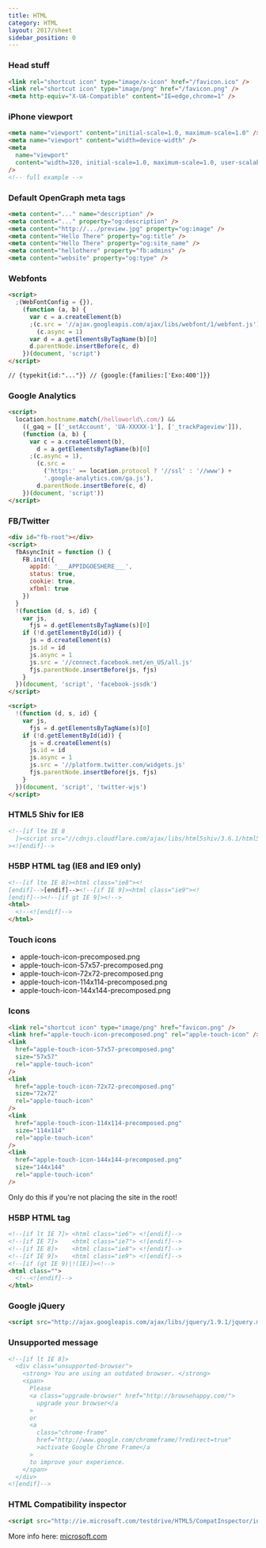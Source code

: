 ```yaml
---
title: HTML
category: HTML
layout: 2017/sheet
sidebar_position: 0
---
```


### Head stuff

```html
<link rel="shortcut icon" type="image/x-icon" href="/favicon.ico" />
<link rel="shortcut icon" type="image/png" href="/favicon.png" />
<meta http-equiv="X-UA-Compatible" content="IE=edge,chrome=1" />
```

### iPhone viewport

```html
<meta name="viewport" content="initial-scale=1.0, maximum-scale=1.0" />
<meta name="viewport" content="width=device-width" />
<meta
  name="viewport"
  content="width=320, initial-scale=1.0, maximum-scale=1.0, user-scalable=0"
/>
<!-- full example -->
```

### Default OpenGraph meta tags

```html
<meta content="..." name="description" />
<meta content="..." property="og:description" />
<meta content="http://.../preview.jpg" property="og:image" />
<meta content="Hello There" property="og:title" />
<meta content="Hello There" property="og:site_name" />
<meta content="hellothere" property="fb:admins" />
<meta content="website" property="og:type" />
```

### Webfonts

```html
<script>
  ;(WebFontConfig = {}),
    (function (a, b) {
      var c = a.createElement(b)
      ;(c.src = '//ajax.googleapis.com/ajax/libs/webfont/1/webfont.js'),
        (c.async = 1)
      var d = a.getElementsByTagName(b)[0]
      d.parentNode.insertBefore(c, d)
    })(document, 'script')
</script>

// {typekit{id:"..."}} // {google:{families:['Exo:400']}}
```

### Google Analytics

```html
<script>
  location.hostname.match(/helloworld\.com/) &&
    ((_gaq = [['_setAccount', 'UA-XXXXX-1'], ['_trackPageview']]),
    (function (a, b) {
      var c = a.createElement(b),
        d = a.getElementsByTagName(b)[0]
      ;(c.async = 1),
        (c.src =
          ('https:' == location.protocol ? '//ssl' : '//www') +
          '.google-analytics.com/ga.js'),
        d.parentNode.insertBefore(c, d)
    })(document, 'script'))
</script>
```

### FB/Twitter

```html
<div id="fb-root"></div>
<script>
  fbAsyncInit = function () {
    FB.init({
      appId: '___APPIDGOESHERE___',
      status: true,
      cookie: true,
      xfbml: true
    })
  }
  !(function (d, s, id) {
    var js,
      fjs = d.getElementsByTagName(s)[0]
    if (!d.getElementById(id)) {
      js = d.createElement(s)
      js.id = id
      js.async = 1
      js.src = '//connect.facebook.net/en_US/all.js'
      fjs.parentNode.insertBefore(js, fjs)
    }
  })(document, 'script', 'facebook-jssdk')
</script>

<script>
  !(function (d, s, id) {
    var js,
      fjs = d.getElementsByTagName(s)[0]
    if (!d.getElementById(id)) {
      js = d.createElement(s)
      js.id = id
      js.async = 1
      js.src = '//platform.twitter.com/widgets.js'
      fjs.parentNode.insertBefore(js, fjs)
    }
  })(document, 'script', 'twitter-wjs')
</script>
```

### HTML5 Shiv for IE8

```html
<!--[if lte IE 8
  ]><script src="//cdnjs.cloudflare.com/ajax/libs/html5shiv/3.6.1/html5shiv.js"></script
><![endif]-->
```

### H5BP HTML tag (IE8 and IE9 only)

```html
<!--[if lte IE 8]><html class="ie8"><!
[endif]-->[endif]--><!--[if IE 9]><html class="ie9"><!
[endif]--><!--[if gt IE 9]><!-->
<html>
  <!--<![endif]-->
</html>
```

### Touch icons

- apple-touch-icon-precomposed.png
- apple-touch-icon-57x57-precomposed.png
- apple-touch-icon-72x72-precomposed.png
- apple-touch-icon-114x114-precomposed.png
- apple-touch-icon-144x144-precomposed.png

### Icons

```html
<link rel="shortcut icon" type="image/png" href="favicon.png" />
<link href="apple-touch-icon-precomposed.png" rel="apple-touch-icon" />
<link
  href="apple-touch-icon-57x57-precomposed.png"
  size="57x57"
  rel="apple-touch-icon"
/>
<link
  href="apple-touch-icon-72x72-precomposed.png"
  size="72x72"
  rel="apple-touch-icon"
/>
<link
  href="apple-touch-icon-114x114-precomposed.png"
  size="114x114"
  rel="apple-touch-icon"
/>
<link
  href="apple-touch-icon-144x144-precomposed.png"
  size="144x144"
  rel="apple-touch-icon"
/>
```

Only do this if you're not placing the site in the root!

### H5BP HTML tag

```html
<!--[if lt IE 7]> <html class="ie6"> <![endif]-->
<!--[if IE 7]>    <html class="ie7"> <![endif]-->
<!--[if IE 8]>    <html class="ie8"> <![endif]-->
<!--[if IE 9]>    <html class="ie9"> <![endif]-->
<!--[if (gt IE 9)|!(IE)]><!-->
<html class="">
  <!--<![endif]-->
</html>
```

### Google jQuery

```html
<script src="http://ajax.googleapis.com/ajax/libs/jquery/1.9.1/jquery.min.js"></script>
```

### Unsupported message

```html
<!--[if lt IE 8]>
  <div class="unsupported-browser">
    <strong> You are using an outdated browser. </strong>
    <span>
      Please
      <a class="upgrade-browser" href="http://browsehappy.com/">
        upgrade your browser</a
      >
      or
      <a
        class="chrome-frame"
        href="http://www.google.com/chromeframe/?redirect=true"
        >activate Google Chrome Frame</a
      >
      to improve your experience.
    </span>
  </div>
<![endif]-->
```

### HTML Compatibility inspector

```html
<script src="http://ie.microsoft.com/testdrive/HTML5/CompatInspector/inspector.js"></script>
```

More info here: [microsoft.com](http://ie.microsoft.com/testdrive/HTML5/CompatInspector/)
